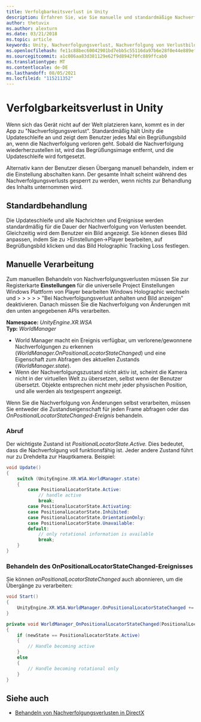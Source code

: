 ```yaml
---
title: Verfolgbarkeitsverlust in Unity
description: Erfahren Sie, wie Sie manuelle und standardmäßige Nachverfolgungsverluste in einer Unity Mixed Reality-App behandeln.
author: thetuvix
ms.author: alexturn
ms.date: 03/21/2018
ms.topic: article
keywords: Unity, Nachverfolgungsverlust, Nachverfolgung von Verlustbildern, Abruf, Mixed Reality-Headset, Windows Mixed Reality-Headset, Virtual Reality-Headset
ms.openlocfilehash: fe11c88bec60042901bd7ebb5c55116da97b6e28f0e44e889ef517a03d67245a
ms.sourcegitcommit: a1c086aa83d381129e62f9d8942f0fc889ffcab0
ms.translationtype: MT
ms.contentlocale: de-DE
ms.lasthandoff: 08/05/2021
ms.locfileid: "115211352"
---
```

# <a name="tracking-loss-in-unity"></a>Verfolgbarkeitsverlust in Unity

Wenn sich das Gerät nicht auf der Welt platzieren kann, kommt es in der App zu "Nachverfolgungsverlust". Standardmäßig hält Unity die Updateschleife an und zeigt dem Benutzer jedes Mal ein Begrüßungsbild an, wenn die Nachverfolgung verloren geht. Sobald die Nachverfolgung wiederherzustellen ist, wird das Begrüßungsimage entfernt, und die Updateschleife wird fortgesetzt.

Alternativ kann der Benutzer diesen Übergang manuell behandeln, indem er die Einstellung abschalten kann. Der gesamte Inhalt scheint während des Nachverfolgungsverlusts gesperrt zu werden, wenn nichts zur Behandlung des Inhalts unternommen wird.

## <a name="default-handling"></a>Standardbehandlung

Die Updateschleife und alle Nachrichten und Ereignisse werden standardmäßig für die Dauer der Nachverfolgung von Verlusten beendet. Gleichzeitig wird dem Benutzer ein Bild angezeigt. Sie können dieses Bild anpassen, indem Sie zu >Einstellungen->Player bearbeiten, auf Begrüßungsbild klicken und das Bild Holographic Tracking Loss festlegen.

## <a name="manual-handling"></a>Manuelle Verarbeitung

Zum manuellen Behandeln von Nachverfolgungsverlusten müssen Sie zur Registerkarte **Einstellungen** für die universelle Project Einstellungen Windows Plattform von Player bearbeiten Windows Holographic wechseln und  >    >    >    >    >   "Bei Nachverfolgungsverlust anhalten und Bild anzeigen" deaktivieren. Danach müssen Sie die Nachverfolgung von Änderungen mit den unten angegebenen APIs verarbeiten.

**Namespace:** *UnityEngine.XR.WSA*<br>
**Typ:** *WorldManager*

* World Manager macht ein Ereignis verfügbar, um verlorene/gewonnene Nachverfolgungen zu erkennen (*WorldManager.OnPositionalLocatorStateChanged*) und eine Eigenschaft zum Abfragen des aktuellen Zustands (*WorldManager.state*).
* Wenn der Nachverfolgungszustand nicht aktiv ist, scheint die Kamera nicht in der virtuellen Welt zu übersetzen, selbst wenn der Benutzer übersetzt. Objekte entsprechen nicht mehr jeder physischen Position, und alle werden als textgesperrt angezeigt.

Wenn Sie die Nachverfolgung von Änderungen selbst verarbeiten, müssen Sie entweder die Zustandseigenschaft für jeden Frame abfragen oder das *OnPositionalLocatorStateChanged-Ereignis* behandeln.

### <a name="polling"></a>Abruf

Der wichtigste Zustand ist *PositionalLocatorState.Active.* Dies bedeutet, dass die Nachverfolgung voll funktionsfähig ist. Jeder andere Zustand führt nur zu Drehdelta zur Hauptkamera. Beispiel:

```cs
void Update()
{
    switch (UnityEngine.XR.WSA.WorldManager.state)
    {
        case PositionalLocatorState.Active:
            // handle active
            break;
        case PositionalLocatorState.Activating:
        case PositionalLocatorState.Inhibited:
        case PositionalLocatorState.OrientationOnly:
        case PositionalLocatorState.Unavailable:
        default:
            // only rotational information is available
            break;
    }
}
```

### <a name="handling-the-onpositionallocatorstatechanged-event"></a>Behandeln des OnPositionalLocatorStateChanged-Ereignisses

Sie können *onPositionalLocatorStateChanged* auch abonnieren, um die Übergänge zu verarbeiten:

```cs
void Start()
{
    UnityEngine.XR.WSA.WorldManager.OnPositionalLocatorStateChanged += WorldManager_OnPositionalLocatorStateChanged;
}

private void WorldManager_OnPositionalLocatorStateChanged(PositionalLocatorState oldState, PositionalLocatorState newState)
{
    if (newState == PositionalLocatorState.Active)
    {
        // Handle becoming active
    }
    else
    {
        // Handle becoming rotational only
    }
}
```

## <a name="see-also"></a>Siehe auch

* [Behandeln von Nachverfolgungsverlusten in DirectX](../native/coordinate-systems-in-directx.md#handling-tracking-loss)
